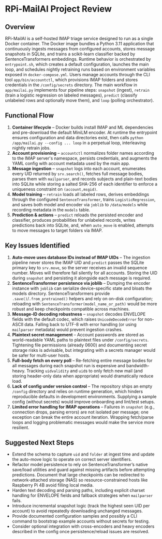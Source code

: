 # RPi-MailAI Project Review

## Overview
RPi-MailAI is a self-hosted IMAP triage service designed to run as a single Docker container. The Docker image bundles a Python 3.11 application that continuously ingests messages from configured accounts, stores message snapshots in SQLite, and trains a scikit-learn classifier backed by SentenceTransformers embeddings. Runtime behavior is orchestrated by `entrypoint.sh`, which creates a default configuration, launches the main loop, and schedules nightly retraining runs based on environment variables exposed in `docker-compose.yml`. Users manage accounts through the CLI tool `app/bin/accountctl`, which provisions IMAP folders and stores credentials in the `/config/secrets` directory. The main workflow in `app/mailai.py` implements four pipeline steps: `snapshot` (ingest), `retrain` (train a logistic regression on labeled messages), `predict` (classify unlabeled rows and optionally move them), and `loop` (polling orchestrator).

## Functional Flow
1. **Container lifecycle** – Docker builds install IMAP and ML dependencies and pre-download the default MiniLM encoder. At runtime the entrypoint ensures configuration and data directories exist, then calls `python /app/mailai.py --config ... loop` in a perpetual loop, interleaving nightly retrain jobs.
2. **Account provisioning** – `accountctl` normalizes folder names according to the IMAP server's namespace, persists credentials, and augments the YAML config with account metadata used by the main app.
3. **Message ingestion** – `snapshot` logs into each account, enumerates every UID returned by `srv.search()`, fetches full message bodies, parses them with `mailparser`, and records subjects and plain-text bodies into SQLite while storing a salted SHA-256 of each identifier to enforce a uniqueness constraint on `(account,msgid)`.
4. **Model training** – `retrain` loads all labeled rows, derives embeddings through the configured `SentenceTransformer`, trains `LogisticRegression`, and saves both model and encoder via `joblib` to `/data/models` while recording metadata in the `models` table.
5. **Prediction & actions** – `predict` reloads the persisted encoder and classifier, produces probabilities for unlabeled records, writes predictions back into SQLite, and, when `auto_move` is enabled, attempts to move messages to target folders via IMAP.

## Key Issues Identified
1. **Auto-move uses database IDs instead of IMAP UIDs** – The ingestion pipeline never stores the IMAP UID and `predict` passes the SQLite primary key to `srv.move`, so the server receives an invalid sequence number. Moves will therefore fail silently for all accounts. Storing the UID during `snapshot` and persisting it alongside each message is required.
2. **SentenceTransformer persistence via joblib** – Dumping the encoder instance with `joblib` can serialize device-specific state and bloats the models directory. SentenceTransformers provide `.save()`/`.from_pretrained()` helpers and rely on on-disk configuration; reloading with `SentenceTransformer(model_name_or_path)` would be more robust and keep checkpoints compatible across machines.
3. **Message-ID decoding robustness** – `snapshot` decodes ENVELOPE fields with the default codec, which raises `UnicodeDecodeError` for non-ASCII data. Falling back to UTF-8 with error handling (or using `mailparser` metadata) would prevent ingestion crashes.
4. **Plaintext secret management** – Account passwords are stored as world-readable YAML paths to plaintext files under `/config/secrets`. Tightening file permissions (already 0600) and documenting secret storage risks is advisable, but integrating with a secrets manager would be safer for multi-user hosts.
5. **Full-body fetch on every poll** – Re-fetching entire message bodies for all messages during each snapshot run is expensive and bandwidth-heavy. Tracking `uidvalidity` and `uid`s to only fetch new mail (and storing header-only data when appropriate) would dramatically reduce load.
6. **Lack of config under version control** – The repository ships an empty `/config` directory and relies on runtime generation, which hinders reproducible defaults in development environments. Supplying a sample config (without secrets) would improve onboarding and lint/test setups.
7. **Limited error handling for IMAP operations** – Failures in `snapshot` (e.g., connection drops, parsing errors) are not isolated per message; one exception can break the entire account iteration. Wrapping fetch/parse loops and logging problematic messages would make the service more resilient.

## Suggested Next Steps
- Extend the schema to capture `uid` and `folder` at ingest time and update the auto-move logic to operate on correct server identifiers.
- Refactor model persistence to rely on SentenceTransformer’s native save/load utilities and guard against missing artifacts before attempting predictions. Document that large checkpoints can be redirected to network-attached storage (NAS) so resource-constrained hosts like Raspberry Pi 4B avoid filling local media.
- Harden text decoding and parsing paths, including explicit charset handling for ENVELOPE fields and fallback strategies when `mailparser` fails.
- Introduce incremental snapshot logic (track the highest seen UID per account) to avoid repeatedly downloading unchanged messages.
- Provide documented configuration samples and possibly a CLI command to bootstrap example accounts without secrets for testing.
- Consider optional integration with cross-encoders and heavy encoders described in the config once persistence/reload issues are resolved.
